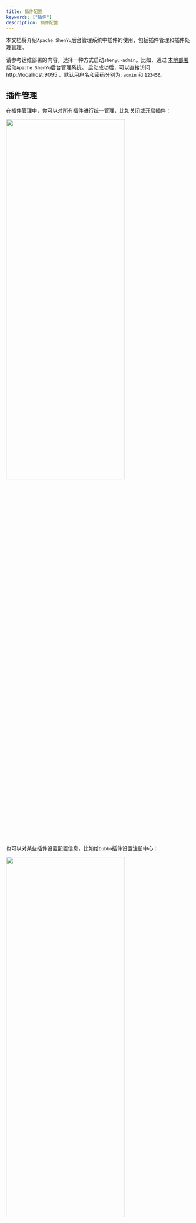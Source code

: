 ```yaml
---
title: 插件配置
keywords: ["插件"]
description: 插件配置
---
```


本文档将介绍`Apache ShenYu`后台管理系统中插件的使用，包括插件管理和插件处理管理。


请参考运维部署的内容，选择一种方式启动`shenyu-admin`。比如，通过 [本地部署](../deployment-local) 启动`Apache ShenYu`后台管理系统。 启动成功后，可以直接访问 http://localhost:9095 ，默认用户名和密码分别为: `admin` 和 `123456`。

## 插件管理

在插件管理中，你可以对所有插件进行统一管理，比如关闭或开启插件：

<img src="/img/shenyu/basicConfig/pluginHandle/divide_plugin_open.png" width="80%" height="50%" />

也可以对某些插件设置配置信息，比如给`Dubbo`插件设置注册中心：

<img src="/img/shenyu/basicConfig/pluginHandle/dubbo_plugin_registry.png" width="80%" height="50%" />

## 插件处理管理

在插件处理管理中，你可以对插件、选择器和规则添加`handle`字段。

比如给`springCloud`插件的规则列表新增一个字符串类型的字段`path`和一个数字类型的字段`timeout`。


第一步，在 `插件处理管理` 界面新增/编辑`handle`字段：

![](/img/shenyu/basicConfig/pluginHandle/plugin_handle_edit.png)

第二步，填写字段信息：

![](/img/shenyu/basicConfig/pluginHandle/plugin_handle_info.png)

* 插件名：需要给哪个插件添加`handle`字段，下拉选择。
* 字段：添加字段的名称。
* 描述：字段描述信息。
* 数据类型：数字、字符串、下拉框。如果选择了`下拉框`，则规则新增页面里输入框下拉选择是通过字段名称去字典表中查出所有可选项进行下来选择，所以需要提前在 [字典管理](../dictionary-management) 中录入信息。
* 字段所属类型：插件、选择器、规则。
* 排序：字段顺序。
* 是否必填：是、否。
* 默认值：为该字段指定一个默认值。
* 输入提示：用户填写该字段时，出现的提示信息。
* 校验规则(正则) ：用户填写该字段时，使用校验规则。

第三步，在`插件列表 -> rpc proxy -> springCloud -> 添加规则`时，就可以输入`path`、`timeout`的信息：

![](/img/shenyu/basicConfig/pluginHandle/springcloud_rule_handler.png)

